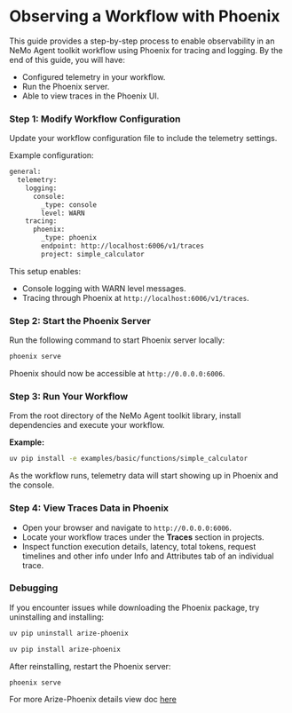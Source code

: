 <!--
SPDX-FileCopyrightText: Copyright (c) 2025, NVIDIA CORPORATION & AFFILIATES. All rights reserved.
SPDX-License-Identifier: Apache-2.0

Licensed under the Apache License, Version 2.0 (the "License");
you may not use this file except in compliance with the License.
You may obtain a copy of the License at

http://www.apache.org/licenses/LICENSE-2.0

Unless required by applicable law or agreed to in writing, software
distributed under the License is distributed on an "AS IS" BASIS,
WITHOUT WARRANTIES OR CONDITIONS OF ANY KIND, either express or implied.
See the License for the specific language governing permissions and
limitations under the License.
-->

# Observing a Workflow with Phoenix

This guide provides a step-by-step process to enable observability in an NeMo Agent toolkit workflow using Phoenix for tracing and logging. By the end of this guide, you will have:
- Configured telemetry in your workflow.
- Run the Phoenix server.
- Able to view traces in the Phoenix UI.


### Step 1: Modify Workflow Configuration

Update your workflow configuration file to include the telemetry settings.

Example configuration:
```bash
general:
  telemetry:
    logging:
      console:
        _type: console
        level: WARN
    tracing:
      phoenix:
        _type: phoenix
        endpoint: http://localhost:6006/v1/traces
        project: simple_calculator
```
This setup enables:
- Console logging with WARN level messages.
- Tracing through Phoenix at `http://localhost:6006/v1/traces`.

### Step 2: Start the Phoenix Server
Run the following command to start Phoenix server locally:
```bash
phoenix serve
```
Phoenix should now be accessible at `http://0.0.0.0:6006`.

### Step 3: Run Your Workflow
From the root directory of the NeMo Agent toolkit library, install dependencies and execute your workflow.

**Example:**
```bash
uv pip install -e examples/basic/functions/simple_calculator
```
As the workflow runs, telemetry data will start showing up in Phoenix and the console.

### Step 4: View Traces Data in Phoenix
- Open your browser and navigate to `http://0.0.0.0:6006`.
- Locate your workflow traces under the **Traces** section in projects.
- Inspect function execution details, latency, total tokens, request timelines and other info under Info and Attributes tab of an individual trace.

### Debugging
If you encounter issues while downloading the Phoenix package, try uninstalling and installing:
```bash
uv pip uninstall arize-phoenix

uv pip install arize-phoenix
```

After reinstalling, restart the Phoenix server:
```bash
phoenix serve
```

For more Arize-Phoenix details view doc [here](https://docs.arize.com/phoenix)
